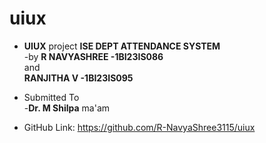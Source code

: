 # uiux

*  **UIUX** project **ISE DEPT ATTENDANCE SYSTEM**<br>
                       -by  **R NAVYASHREE -1BI23IS086**<br>    and<br>     **RANJITHA V  -1BI23IS095**

*  Submitted To 
               <br>     -**Dr. M Shilpa** ma'am
   
*  GitHub Link: https://github.com/R-NavyaShree3115/uiux
